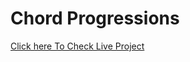 # Chord Progressions

[Click here To Check Live Project](https://chordprogressions.herokuapp.com/)

